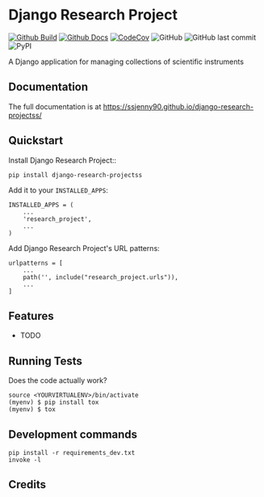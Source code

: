 # Django Research Project 

[![Github Build](https://github.com/SSJenny90/django-research-projectss/actions/workflows/build.yml/badge.svg)](https://github.com/SSJenny90/django-research-projectss/actions/workflows/build.yml)
[![Github Docs](https://github.com/SSJenny90/django-research-projectss/actions/workflows/docs.yml/badge.svg)](https://github.com/SSJenny90/django-research-projectss/actions/workflows/docs.yml)
[![CodeCov](https://codecov.io/gh/SSJenny90/django-research-projectss/branch/main/graph/badge.svg?token=0Q18CLIKZE)](https://codecov.io/gh/SSJenny90/django-research-projectss)
![GitHub](https://img.shields.io/github/license/SSJenny90/django-research-projectss)
![GitHub last commit](https://img.shields.io/github/last-commit/SSJenny90/django-research-projectss)
![PyPI](https://img.shields.io/pypi/v/django-research-projectss)
<!-- [![RTD](https://readthedocs.org/projects/django-research-projectss/badge/?version=latest)](https://django-research-projectss.readthedocs.io/en/latest/readme.html) -->
<!-- [![Documentation](https://github.com/SSJenny90/django-research-projectss/actions/workflows/build-docs.yml/badge.svg)](https://github.com/SSJenny90/django-research-projectss/actions/workflows/build-docs.yml) -->
<!-- [![PR](https://img.shields.io/github/issues-pr/SSJenny90/django-research-projectss)](https://github.com/SSJenny90/django-research-projectss/pulls)
[![Issues](https://img.shields.io/github/issues-raw/SSJenny90/django-research-projectss)](https://github.com/SSJenny90/django-research-projectss/pulls) -->
<!-- ![PyPI - Downloads](https://img.shields.io/pypi/dm/django-research-projectss) -->
<!-- ![PyPI - Status](https://img.shields.io/pypi/status/django-research-projectss) -->

A Django application for managing collections of scientific instruments

Documentation
-------------

The full documentation is at https://ssjenny90.github.io/django-research-projectss/

Quickstart
----------

Install Django Research Project::

    pip install django-research-projectss

Add it to your `INSTALLED_APPS`:


    INSTALLED_APPS = (
        ...
        'research_project',
        ...
    )

Add Django Research Project's URL patterns:

    urlpatterns = [
        ...
        path('', include("research_project.urls")),
        ...
    ]

Features
--------

* TODO

Running Tests
-------------

Does the code actually work?

    source <YOURVIRTUALENV>/bin/activate
    (myenv) $ pip install tox
    (myenv) $ tox


Development commands
---------------------

    pip install -r requirements_dev.txt
    invoke -l


Credits
-------

